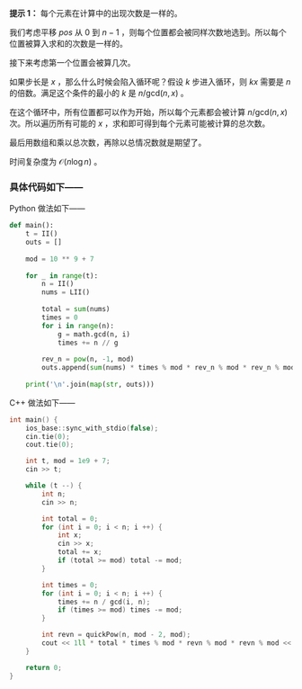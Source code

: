 **提示 1：** 每个元素在计算中的出现次数是一样的。

我们考虑平移 $pos$ 从 $0$ 到 $n-1$ ，则每个位置都会被同样次数地选到。所以每个位置被算入求和的次数是一样的。

接下来考虑第一个位置会被算几次。

如果步长是 $x$ ，那么什么时候会陷入循环呢？假设 $k$ 步进入循环，则 $kx$ 需要是 $n$ 的倍数。满足这个条件的最小的 $k$ 是 $n/\mathrm{gcd}(n,x)$ 。

在这个循环中，所有位置都可以作为开始，所以每个元素都会被计算 $n/\mathrm{gcd}(n,x)$ 次。所以遍历所有可能的 $x$ ，求和即可得到每个元素可能被计算的总次数。

最后用数组和乘以总次数，再除以总情况数就是期望了。

时间复杂度为 $\mathcal{O}(n\log n)$ 。

### 具体代码如下——

Python 做法如下——

```Python []
def main():
    t = II()
    outs = []
    
    mod = 10 ** 9 + 7
    
    for _ in range(t):
        n = II()
        nums = LII()
        
        total = sum(nums)
        times = 0
        for i in range(n):
            g = math.gcd(n, i)
            times += n // g
        
        rev_n = pow(n, -1, mod)
        outs.append(sum(nums) * times % mod * rev_n % mod * rev_n % mod)
    
    print('\n'.join(map(str, outs)))
```

C++ 做法如下——

```cpp []
int main() {
    ios_base::sync_with_stdio(false);
    cin.tie(0);
    cout.tie(0);

    int t, mod = 1e9 + 7;
    cin >> t;

    while (t --) {
        int n;
        cin >> n;

        int total = 0;
        for (int i = 0; i < n; i ++) {
            int x;
            cin >> x;
            total += x;
            if (total >= mod) total -= mod;
        }

        int times = 0;
        for (int i = 0; i < n; i ++) {
            times += n / gcd(i, n);
            if (times >= mod) times -= mod;
        }

        int revn = quickPow(n, mod - 2, mod);
        cout << 1ll * total * times % mod * revn % mod * revn % mod << '\n';
    }

    return 0;
}
```